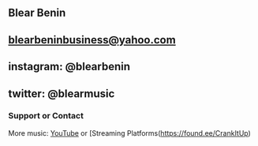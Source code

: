 ## Blear Benin
## blearbeninbusiness@yahoo.com
## instagram: @blearbenin
## twitter: @blearmusic



### Support or Contact

More music:
[YouTube](https://www.youtube.com/c/blearbenin) or 
[Streaming Platforms(https://found.ee/CrankItUp)
